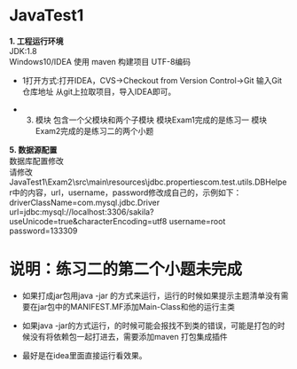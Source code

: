 # JavaTest1   #
**1. 工程运行环境**  
JDK:1.8  
Windows10/IDEA 
使用 maven 构建项目
UTF-8编码
  
* 1打开方式:打开IDEA，CVS->Checkout from Version Control->Git 输入Git仓库地址 从git上拉取项目，导入IDEA即可。

* 3. 模块  包含一个父模块和两个子模块
 模块Exam1完成的是练习一
 模块Exam2完成的是练习二的两个小题

**5. 数据源配置**  
数据库配置修改  
请修改JavaTest1\Exam2\src\main\resources\jdbc.propertiescom.test.utils.DBHelper中的内容，url，username，password修改成自己的，示例如下：     
driverClassName=com.mysql.jdbc.Driver
url=jdbc:mysql://localhost:3306/sakila?useUnicode=true&characterEncoding=utf8
username=root
password=133309 
      
# 说明：练习二的第二个小题未完成
* 如果打成jar包用java -jar 的方式来运行，运行的时候如果提示主题清单没有需要在jar包中的MANIFEST.MF添加Main-Class和他的运行主类
  
 * 如果java -jar的方式运行，的时候可能会报找不到类的错误，可能是打包的时候没有将依赖包一起打进去，需要添加maven 打包集成插件
 * 最好是在idea里面直接运行看效果。
            
   
